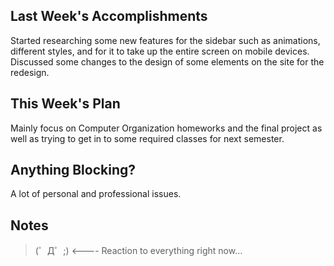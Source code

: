## Last Week's Accomplishments

Started researching some new features for the sidebar such as animations, different styles, and for it to take up the entire screen on mobile devices.
Discussed some changes to the design of some elements on the site for the redesign.

## This Week's Plan

Mainly focus on Computer Organization homeworks and the final project as well as trying to get in to some required classes for next semester.

## Anything Blocking?

A lot of personal and professional issues.

## Notes

> (゜Д゜;) <---- Reaction to everything right now...
